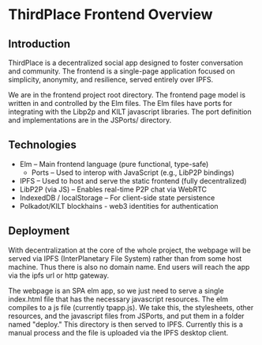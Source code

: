 # ThirdPlace Frontend Overview

## Introduction

ThirdPlace is a decentralized social app designed to foster conversation and community. The frontend is a single-page application focused on simplicity, anonymity, and resilience, served entirely over IPFS.

We are in the frontend project root directory.
The frontend page model is written in and controlled by the Elm files.
The Elm files have ports for integrating with the Libp2p and KILT javascript libraries.
The port definition and implementations are in the JSPorts/ directory.

## Technologies

- Elm – Main frontend language (pure functional, type-safe)
  - Ports – Used to interop with JavaScript (e.g., LibP2P bindings)
- IPFS – Used to host and serve the static frontend (fully decentralized)
- LibP2P (via JS) – Enables real-time P2P chat via WebRTC
- IndexedDB / localStorage – For client-side state persistence
- Polkadot/KILT blockhains - web3 identities for authentication

## Deployment

With decentralization at the core of the whole project, the webpage will be served via IPFS (InterPlanetary File System)
rather than from some host machine. Thus there is also no domain name. End users will reach the app via the ipfs url or http gateway.

The webpage is an SPA elm app, so we just need to serve a single index.html file that has the necessary javascript resources.
The elm compiles to a js file (currently tpapp.js). We take this, the stylesheets, other resources, and the javascript files from JSPorts,
and put them in a folder named "deploy." This directory is then served to IPFS.
Currently this is a manual process and the file is uploaded via the IPFS desktop client.
